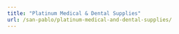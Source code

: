 ```yaml
---
title: "Platinum Medical & Dental Supplies"
url: /san-pablo/platinum-medical-and-dental-supplies/
---
```

